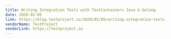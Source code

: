 ```yaml
---
title: Writing Integration Tests with TestContainers Java & Golang 
date: 2020-02-05
link: https://blog.testproject.io/2020/02/05/writing-integration-tests-with-testcontainers-java-golang/ 
vendorName: TestProject
vendorLink: https://testproject.io
---
```

